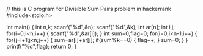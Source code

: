 // this is C program for Divisible Sum Pairs problem in hackerrank
#include<stdio.h>

int main()
{
    int n,k;
    scanf("%d",&n);
    scanf("%d",&k);
    int ar[n];
    int i,j;
    for(i=0;i<n;i++)
    {
        scanf("%d",&ar[i]);
    }
    int sum=0,flag=0;
        for(i=0;i<n-1;i++)
        {
            for(j=i+1;j<n;j++)
            {
                sum=ar[i]+ar[j];
                if(sum%k==0)
                {
                    flag++;
                }
                sum=0;
            }
        }
        printf("%d",flag);
    return 0;
}

